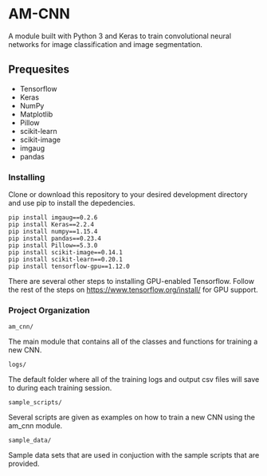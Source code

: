 # AM-CNN
A module built with Python 3 and Keras to train convolutional neural networks for image classification and image segmentation. 

## Prequesites

* Tensorflow
* Keras
* NumPy
* Matplotlib
* Pillow
* scikit-learn
* scikit-image
* imgaug
* pandas

### Installing

Clone or download this repository to your desired development directory and use pip to install the depedencies.

```
pip install imgaug==0.2.6
pip install Keras==2.2.4
pip install numpy==1.15.4
pip install pandas==0.23.4
pip install Pillow==5.3.0
pip install scikit-image==0.14.1
pip install scikit-learn==0.20.1
pip install tensorflow-gpu==1.12.0
```

There are several other steps to installing GPU-enabled Tensorflow. Follow the rest of the steps on https://www.tensorflow.org/install/ for GPU support.

### Project Organization
``` 
am_cnn/ 
```
The main module that contains all of the classes and functions for training a new CNN.
``` 
logs/ 
```
The default folder where all of the training logs and output csv files will save to during each training session.
``` 
sample_scripts/ 
```
Several scripts are given as examples on how to train a new CNN using the am_cnn module.
``` 
sample_data/ 
```
Sample data sets that are used in conjuction with the sample scripts that are provided. 
